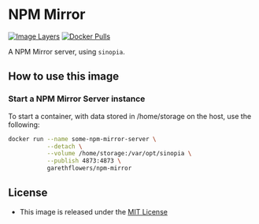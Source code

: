 # NPM Mirror 

[![Image Layers](https://images.microbadger.com/badges/image/garethflowers/npm-mirror.svg)](https://microbadger.com/images/garethflowers/npm-mirror)
[![Docker Pulls](https://img.shields.io/docker/pulls/garethflowers/npm-mirror.svg)](https://store.docker.com/community/images/garethflowers/npm-mirror)

A NPM Mirror server, using `sinopia`.

## How to use this image

### Start a NPM Mirror Server instance

To start a container, with data stored in /home/storage on the host, use the
following:
```sh
docker run --name some-npm-mirror-server \
           --detach \
           --volume /home/storage:/var/opt/sinopia \
           --publish 4873:4873 \
           garethflowers/npm-mirror
```

## License

* This image is released under the [MIT License][1]

 [1]: https://raw.githubusercontent.com/garethflowers/npm-mirror/master/LICENSE
